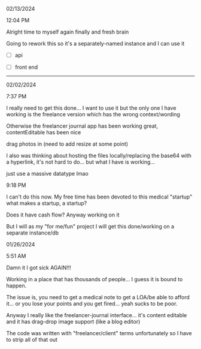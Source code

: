 02/13/2024

12:04 PM

Alright time to myself again finally and fresh brain

Going to rework this so it's a separately-named instance and I can use it

- [ ] api
- [ ] front end



---

02/02/2024

7:37 PM

I really need to get this done... I want to use it but the only one I have working is the freelance version which has the wrong context/wording

Otherwise the freelancer journal app has been working great, contentEditable has been nice

drag photos in (need to add resize at some point)

I also was thinking about hosting the files locally/replacing the base64 with a hyperlink, it's not hard to do... but what I have is working...

just use a massive datatype lmao

9:18 PM

I can't do this now. My free time has been devoted to this medical "startup" what makes a startup, a startup?

Does it have cash flow? Anyway working on it

But I will as my "for me/fun" project I will get this done/working on a separate instance/db

01/26/2024

5:51 AM

Damn it I got sick AGAIN!!!

Working in a place that has thousands of people... I guess it is bound to happen.

The issue is, you need to get a medical note to get a LOA/be able to afford it... or you lose your points and you get fired... yeah sucks to be poor.

Anyway I really like the freelancer-journal interface... it's content editable and it has drag-drop image support (like a blog editor)

The code was written with "freelancer/client" terms unfortunately so I have to strip all of that out
